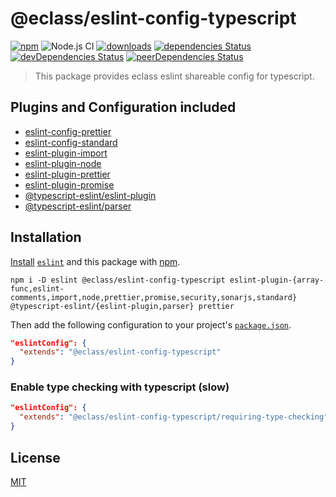 # @eclass/eslint-config-typescript

[![npm](https://img.shields.io/npm/v/@eclass/eslint-config-typescript.svg)](https://www.npmjs.com/package/@eclass/eslint-config-typescript)
![Node.js CI](https://github.com/eclass/eslint-config-typescript/workflows/Node.js%20CI/badge.svg)
[![downloads](https://img.shields.io/npm/dt/@eclass/eslint-config-typescript.svg)](https://www.npmjs.com/package/@eclass/eslint-config-typescript)
[![dependencies Status](https://david-dm.org/eclass/eslint-config-typescript/status.svg)](https://david-dm.org/eclass/eslint-config-typescript)
[![devDependencies Status](https://david-dm.org/eclass/eslint-config-typescript/dev-status.svg)](https://david-dm.org/eclass/eslint-config-typescript?type=dev)
[![peerDependencies Status](https://david-dm.org/eclass/eslint-config-typescript/peer-status.svg)](https://david-dm.org/eclass/eslint-config-typescript?type=peer)

> This package provides eclass eslint shareable config for typescript.

## Plugins and Configuration included

- [eslint-config-prettier](https://www.npmjs.com/package/eslint-config-prettier)
- [eslint-config-standard](https://www.npmjs.com/package/eslint-config-standard)
- [eslint-plugin-import](https://www.npmjs.com/package/eslint-plugin-import)
- [eslint-plugin-node](https://www.npmjs.com/package/eslint-plugin-node)
- [eslint-plugin-prettier](https://www.npmjs.com/package/eslint-plugin-prettier)
- [eslint-plugin-promise](https://www.npmjs.com/package/eslint-plugin-promise)
- [@typescript-eslint/eslint-plugin](https://www.npmjs.com/package/@typescript-eslint/eslint-plugin)
- [@typescript-eslint/parser](https://www.npmjs.com/package/@typescript-eslint/parser)

## Installation

[Install](https://docs.npmjs.com/cli/install) [`eslint`](https://www.npmjs.com/package/eslint) and this package with [npm](https://docs.npmjs.com/about-npm/).

```
npm i -D eslint @eclass/eslint-config-typescript eslint-plugin-{array-func,eslint-comments,import,node,prettier,promise,security,sonarjs,standard} @typescript-eslint/{eslint-plugin,parser} prettier
```

Then add the following configuration to your project's [`package.json`](https://docs.npmjs.com/files/package.json).

```json
"eslintConfig": {
  "extends": "@eclass/eslint-config-typescript"
}
```

### Enable type checking with typescript (slow)

```json
"eslintConfig": {
  "extends": "@eclass/eslint-config-typescript/requiring-type-checking"
}
```

## License

[MIT](https://tldrlegal.com/license/mit-license)
